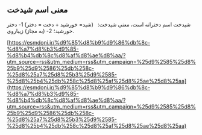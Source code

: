 ## معنی اسم شیدخت


شیدخت اسم دخترانه است، معنی شیدخت:   (شید= خورشید + دخت = دختر) 1- دختر خورشید؛ 2- (به مجاز) زیباروی.

[https://esmdoni.ir/%d9%85%d8%b9%d9%86%db%8c-%d8%a7%d8%b3%d9%85-%d8%b4%db%8c%d8%af%d8%ae%d8%aa/?utm_source=rss&utm_medium=rss&utm_campaign=%25d9%2585%25d8%25b9%25d9%2586%25db%258c-%25d8%25a7%25d8%25b3%25d9%2585-%25d8%25b4%25db%258c%25d8%25af%25d8%25ae%25d8%25aa](https://esmdoni.ir/%d9%85%d8%b9%d9%86%db%8c-%d8%a7%d8%b3%d9%85-%d8%b4%db%8c%d8%af%d8%ae%d8%aa/?utm_source=rss&utm_medium=rss&utm_campaign=%25d9%2585%25d8%25b9%25d9%2586%25db%258c-%25d8%25a7%25d8%25b3%25d9%2585-%25d8%25b4%25db%258c%25d8%25af%25d8%25ae%25d8%25aa) 